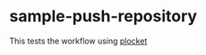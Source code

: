 # sample-push-repository

This tests the workflow using [plocket](https://github.com/plocket/push-generated-file)
